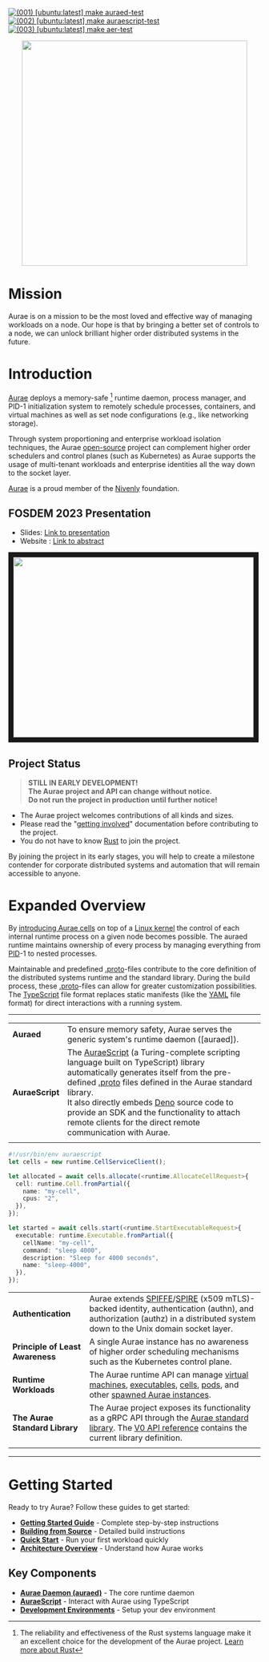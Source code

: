 <!-- THE DOCUMENT -->

[![(001) [ubuntu:latest] make auraed-test](https://github.com/aurae-runtime/aurae/actions/workflows/001-tester-ubuntu-make-test-auraed.yml/badge.svg)](https://github.com/aurae-runtime/aurae/actions/workflows/001-tester-ubuntu-make-test-auraed.yml) 
[![(002) [ubuntu:latest] make auraescript-test](https://github.com/aurae-runtime/aurae/actions/workflows/002-tester-ubuntu-make-test-auraescript.yml/badge.svg)](https://github.com/aurae-runtime/aurae/actions/workflows/002-tester-ubuntu-make-test-auraescript.yml)
[![(003) [ubuntu:latest] make aer-test](https://github.com/aurae-runtime/aurae/actions/workflows/003-tester-ubuntu-make-test-aer.yml/badge.svg)](https://github.com/aurae-runtime/aurae/actions/workflows/003-tester-ubuntu-make-test-aer.yml)

<p align="center">
  <img src="https://raw.githubusercontent.com/aurae-runtime/aurae/main/docs/assets/logo/aurae.png" width="450">
</p>

# Mission

Aurae is on a mission to be the most loved and effective way of managing
workloads on a node. Our hope is that by bringing a better set of controls to a
node, we can unlock brilliant higher order distributed systems in the future.

# Introduction

[Aurae] deploys a memory-safe [^memory-safe] runtime daemon, process manager,
and PID-1 initialization system to remotely schedule processes, containers, and
virtual machines as well as set node configurations (e.g., like networking
storage).

Through system proportioning and enterprise workload isolation techniques, the
Aurae [open-source] project can complement higher order schedulers and control
planes (such as Kubernetes) as Aurae supports the usage of multi-tenant
workloads and enterprise identities all the way down to the socket layer.

[Aurae] is a proud member of the [Nivenly](https://nivenly.org) foundation.

## FOSDEM 2023 Presentation

 - Slides: [Link to presentation](https://docs.google.com/presentation/d/1GxKN5tyv4lV2aZdEOUqy3R9tVCat-vrFJyelgFX7b1A/edit#slide=id.g1eef12fba1d_6_53)
 - Website : [Link to abstract](https://fosdem.org/2023/schedule/event/rust_aurae_a_new_pid_1_for_distributed_systems/)
 
 <a href="https://www.youtube.com/watch?v=5a277u4j6fU" target="_blank"><img src="http://img.youtube.com/vi/5a277u4j6fU/hqdefault.jpg" width="480" height="360" border="10" /></a>


## Project Status

> **STILL IN EARLY DEVELOPMENT!**<br>
> **The Aurae project and API can change without notice.**<br>
> **Do not run the project in production until further notice!**

- The Aurae project welcomes contributions of all kinds and sizes.
- Please read the "[getting involved]" documentation before contributing to the
  project.
- You do not have to know [Rust] to join the project.

By joining the project in its early stages, you will help to create a milestone
contender for corporate distributed systems and automation that will remain
accessible to anyone.

# **Expanded Overview**

By [introducing Aurae cells] on top of a [Linux kernel] the control of each
internal runtime process on a given node becomes possible. The auraed runtime
maintains ownership of every process by managing everything from [PID]-1 to
nested processes.

Maintainable and predefined [.proto]-files contribute to the core definition of
the distributed systems runtime and the standard library. During the build
process, these [.proto]-files can allow for greater customization possibilities.
The [TypeScript] file format replaces static manifests (like the [YAML] file
format) for direct interactions with a running system.

---

|||
| :--- | :--- |
| **Auraed**      | To ensure memory safety, Aurae serves the generic system's runtime daemon ([auraed]).|
| **AuraeScript** | The [AuraeScript] (a Turing-complete scripting language built on TypeScript) library automatically generates itself from the pre-defined [.proto] files defined in the Aurae standard library.<br>It also directly embeds [Deno] source code to provide an SDK and the functionality to attach remote clients for the direct remote communication with Aurae. |
|||

```typescript
#!/usr/bin/env auraescript
let cells = new runtime.CellServiceClient();

let allocated = await cells.allocate(<runtime.AllocateCellRequest>{
  cell: runtime.Cell.fromPartial({
    name: "my-cell",
    cpus: "2",
  }),
});

let started = await cells.start(<runtime.StartExecutableRequest>{
  executable: runtime.Executable.fromPartial({
    cellName: "my-cell",
    command: "sleep 4000",
    description: "Sleep for 4000 seconds",
    name: "sleep-4000",
  }),
});
```

|||
| :--- | :--- |
| **Authentication**               | Aurae extends [SPIFFE]/[SPIRE] (x509 mTLS)-backed identity, authentication (authn), and authorization (authz) in a distributed system down to the Unix domain socket layer. |
| **Principle of Least Awareness** | A single Aurae instance has no awareness of higher order scheduling mechanisms such as the Kubernetes control plane.                                                        |
| **Runtime Workloads**            | The Aurae runtime API can manage [virtual machines], [executables], [cells], [pods], and other [spawned Aurae instances].                                                   |
| **The Aurae Standard Library**   | The Aurae project exposes its functionality as a gRPC API through the [Aurae standard library]. The [V0 API reference] contains the current library definition.             |
|||

---

# **Getting Started**

Ready to try Aurae? Follow these guides to get started:

- [**Getting Started Guide**](docs/getting-started.md) - Complete step-by-step instructions
- [**Building from Source**](docs/build.md) - Detailed build instructions
- [**Quick Start**](docs/quickstart.md) - Run your first workload quickly
- [**Architecture Overview**](docs/architecture.md) - Understand how Aurae works

## **Key Components**

- [**Aurae Daemon (auraed)**](auraed/README.md) - The core runtime daemon
- [**AuraeScript**](docs/auraescript/index.md) - Interact with Aurae using TypeScript
- [**Development Environments**](docs/development-environments/index.md) - Setup your dev environment

<!-- All the links!! -->
<!-- +Footnotes

[^cells]:
    Additionally, with Aurae cells, the project provides various ways to partition
    and slice up systems allowing for isolation strategies in enterprise workloads.

[^compare]:
    As a low-level building block, the Aurae Project works well with any
    higher-order system by offering a thoughtful set of API calls and controls for
    managing workloads on a single node.

[^medium]:
    Learn more from the [Medium Blog: Why fix Kubernetes and Systemd?] by
    [Kris Nóva]).
-->

[^memory-safe]: The reliability and effectiveness of the Rust systems language make it an excellent choice for the development of the Aurae project. [Learn more about Rust]

<!-- +Status Badges -->

[workflow in progress: deploy]: https://github.com/aurae-runtime/aurae/actions/workflows/291-deploy-website-documentation-aurae-builder-make-docs.yml/badge.svg?branch=main "https://github.com/aurae-runtime/aurae/actions/workflows/291-deploy-website-documentation-aurae-builder-make-docs.yml"
[workflow in progress: documentation]: https://github.com/aurae-runtime/aurae/actions/workflows/290-check-website-documentation-aurae-builder-make-docs.yml/badge.svg "https://github.com/aurae-runtime/aurae/actions/workflows/290-check-website-documentation-aurae-builder-make-docs.yml"
[workflow in progress: build]: https://github.com/aurae-runtime/aurae/actions/workflows/001-tester-ubuntu-make-test.yml/badge.svg "https://github.com/aurae-runtime/aurae/actions/workflows/001-tester-ubuntu-make-test.yml"

<!-- +aurae.io/ -->

[aurae cells]: https://aurae.io/blog/24-10-2022-aurae-cells/ "Learn more about Aurae cells"
[aurae standard library]: https://aurae.io/stdlib/ "Learn more about Auraes standard library"
[aurae]: https://aurae.io/ "Visit aurae.io"
[cells]: https://aurae.io/stdlib/v0/#cell "Processes running in a shared cgroup namespace"
[executables]: https://aurae.io/stdlib/v0/#executable "Basic runtime processes"
[getting involved]: https://aurae.io/community/#getting-involved "Participate and contribute!"
[pods]: https://aurae.io/stdlib/v0/#pod "Cells running in spawned instances"
[spawned aurae instances]: https://aurae.io/stdlib/v0/#instance "Short lived nested virtual instances of Aurae"
[v0 api reference]: https://aurae.io/stdlib/v0/ "Learn more about the current Aurae library definitions"
[virtual machines]: https://aurae.io/stdlib/v0/#virtualmachine "Long-lived arbitrary virtual machines"
[introducing aurae cells]: https://aurae.io/blog/2022-10-24-aurae-cells/#IntroducingAuraeCells "Aurae Blog: 2022-10-24"

<!-- +Wiki -->

[grpc]: https://en.wikipedia.org/wiki/GRPC "Read about gRPC"
[mtls]: https://en.wikipedia.org/wiki/Mutual_authentication#mTLS "Read about mTLS"
[pid]: https://en.wikipedia.org/wiki/Process_identifier "Read about PID"

<!-- +Github -->

[auraescript]: https://github.com/aurae-runtime/aurae/tree/main/auraescript "Check out the Auraescript on Github 🌟"
[containerd]: https://github.com/containerd/containerd "Read about containerd on GH"
[firecracker]: https://github.com/firecracker-microvm/firecracker "Read about firecracker on Github"
[kris nóva]: https://github.com/krisnova "Check out Kris Nóva on Github 🌟"
[open-source]: https://github.com/aurae-runtime/aurae/blob/main/LICENSE "Apache License 2.0"
[spiffe]: https://github.com/spiffe "Read about SPIFFE"
[spire]: https://github.com/spiffe/spire "Read about SPIRE"

<!-- +External links -->

[.proto]: https://protobuf.dev/ "Read more about Protocol Buffers"
[deno]: https://deno.land "Read more about Deno"
[learn more about rust]: https://doc.rust-lang.org/book/ "The book about the Rust programming language"
[linux kernel]: https://git.kernel.org/ "Learn about the Linux kernels"
[medium blog: why fix kubernetes and systemd?]: https://medium.com/@kris-nova/why-fix-kubernetes-and-systemd-782840e50104 "Learn more about the possibilies of Aurae"
[rust]: https://www.rust-lang.org/ "Read and learn more about the Rust language"
[systemd]: https://www.freedesktop.org/wiki/Software/systemd/ "Read more about Systemd"
[typescript]: https://www.typescriptlang.org/docs/handbook/ "Read more about TypeScript"
[yaml]: https://yaml.org/ "Read more about YAML"
